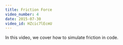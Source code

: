 ```yaml
---
title: Friction Force
video_number: 4
date: 2015-07-30
video_id: HZcic7lEcmU
---
```

In this video, we cover how to simulate friction in code.
